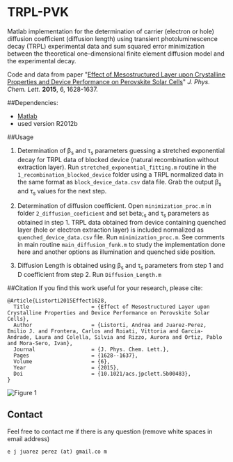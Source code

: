 # TRPL-PVK
Matlab implementation for the determination of carrier (electron or hole) diffusion coefficient (diffusion length) using transient photoluminescence decay (TRPL) experimental data and sum squared error minimization between the theoretical one-dimensional finite element diffusion model and the experimental decay. 

Code and data from paper "[Effect of Mesostructured Layer upon Crystalline Properties and Device Performance on Perovskite Solar Cells](https://doi.org/10.1021/acs.jpclett.5b00483)" *J. Phys. Chem. Lett.* **2015**, 6, 1628-1637.




##Dependencies:
* [Matlab](https://www.mathworks.com/)
* used version R2012b

##Usage

1. Determination of &beta;<sub>s</sub> and &tau;<sub>s</sub> parameters guessing a stretched exponential decay for TRPL data of blocked device (natural recombination without extraction layer). Run `stretched_exponential_fitting.m` routine in the `1_recombination_blocked_device` folder using a TRPL normalized data in the same format as `block_device_data.csv` data file. Grab the output &beta;<sub>s</sub> and &tau;<sub>s</sub> values for the next step.

2. Determination of diffusion coefficient. Open `minimization_proc.m` in folder `2_diffusion_coeficient` and set beta;<sub>s</sub> and &tau;<sub>s</sub> parameters as obtained in step 1. TRPL data obtained from device containing quenched layer (hole or electron extraction layer) is included normalized as `quenched_device_data.csv` file. Run `minimization_proc.m`. See comments in main routine `main_diffusion_funk.m` to study the implementation done here and another options as illumination and quenched side position.

3. Diffusion Length is obtained using &beta;<sub>s</sub> and &tau;<sub>s</sub> parameters from step 1 and D coefficient from step 2. Run `Diffusion_Length.m`

##Citation
If you find this work useful for your research, please cite:
```
@Article{Listorti2015Effect1628,
  Title                    = {Effect of Mesostructured Layer upon Crystalline Properties and Device Performance on Perovskite Solar Cells},
  Author                   = {Listorti, Andrea and Juarez-Perez, Emilio J. and Frontera, Carlos and Roiati, Vittoria and Garcia-Andrade, Laura and Colella, Silvia and Rizzo, Aurora and Ortiz, Pablo and Mora-Sero, Ivan},
  Journal                  = {J. Phys. Chem. Lett.},
  Pages                    = {1628--1637},
  Volume                   = {6},
  Year                     = {2015},
  Doi                      = {10.1021/acs.jpclett.5b00483},
}

```

![Figure 1](https://github.com/ej-jp/TRPL-PVK/blob/master/img/Graph1.png)



## Contact
Feel free to contact me if there is any question (remove white spaces in email address)
```
e j juarez perez (at) gmail.co m 
```
